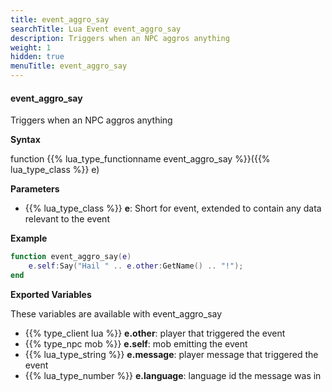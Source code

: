 ```yaml
---
title: event_aggro_say
searchTitle: Lua Event event_aggro_say
description: Triggers when an NPC aggros anything
weight: 1
hidden: true
menuTitle: event_aggro_say
---
```


#### event_aggro_say

Triggers when an NPC aggros anything

**Syntax**

function {{% lua_type_functionname event_aggro_say %}}({{% lua_type_class %}} e)

**Parameters**

- {{% lua_type_class %}} **e**: Short for event, extended to contain any data relevant to the event

**Example**

```lua
function event_aggro_say(e)
    e.self:Say("Hail " .. e.other:GetName() .. "!");        
end
```

**Exported Variables**

These variables are available with event_aggro_say
- {{% type_client lua %}} **e.other**: player that triggered the event
- {{% type_npc mob %}} **e.self**: mob emitting the event
- {{% lua_type_string %}} **e.message**: player message that triggered the event
- {{% lua_type_number %}} **e.language**: language id the message was in